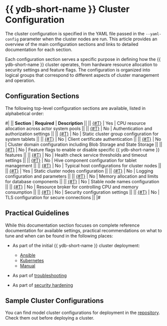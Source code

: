 # {{ ydb-short-name }} Cluster Configuration

The cluster configuration is specified in the YAML file passed in the `--yaml-config` parameter when the cluster nodes are run. This article provides an overview of the main configuration sections and links to detailed documentation for each section.

Each configuration section serves a specific purpose in defining how the {{ ydb-short-name }} cluster operates, from hardware resource allocation to security settings and feature flags. The configuration is organized into logical groups that correspond to different aspects of cluster management and operation.

## Configuration Sections

The following top-level configuration sections are available, listed in alphabetical order:

#|
|| **Section** | **Required** | **Description** ||
|| [{#T}](actor_system_config.md) | Yes | CPU resource allocation across actor system pools ||
|| [{#T}](auth_config.md) | No | Authentication and authorization settings ||
|| [{#T}](blob_storage_config.md) | No | Static cluster group configuration for system tablets ||
|| [{#T}](client_certificate_authorization.md) | No | Client certificate authentication ||
|| [{#T}](domains_config.md) | No | Cluster domain configuration including Blob Storage and State Storage ||
|| [{#T}](feature_flags.md) | No | Feature flags to enable or disable specific {{ ydb-short-name }} features ||
|| [{#T}](healthcheck_config.md) | No | Health check service thresholds and timeout settings ||
|| [{#T}](hive.md) | No | Hive component configuration for tablet management ||
|| [{#T}](host_configs.md) | No | Typical host configurations for cluster nodes ||
|| [{#T}](hosts.md) | Yes | Static cluster nodes configuration ||
|| [{#T}](log_config.md) | No | Logging configuration and parameters ||
|| [{#T}](memory_controller_config.md) | No | Memory allocation and limits for database components ||
|| [{#T}](node_broker_config.md) | No | Stable node names configuration ||
|| [{#T}](resource_broker_config.md) | No | Resource broker for controlling CPU and memory consumption ||
|| [{#T}](security_config.md) | No | Security configuration settings ||
|| [{#T}](tls.md) | No | TLS configuration for secure connections ||
|#

## Practical Guidelines

While this documentation section focuses on complete reference documentation for available settings, practical recommendations on what to tune and when can be found in the following places:

- As part of the initial {{ ydb-short-name }} cluster deployment:

    - [Ansible](../../devops/deployment-options/ansible/initial-deployment.md)
    - [Kubernetes](../../devops/deployment-options/kubernetes/initial-deployment.md)
    - [Manual](../../devops/deployment-options/manual/initial-deployment.md)

- As part of [troubleshooting](../../troubleshooting/index.md)
- As part of [security hardening](../../security/index.md)

## Sample Cluster Configurations

You can find model cluster configurations for deployment in the [repository](https://github.com/ydb-platform/ydb/tree/main/ydb/deploy/yaml_config_examples/). Check them out before deploying a cluster.
